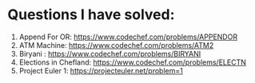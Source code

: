 # Questions I have solved:

1. Append For OR: https://www.codechef.com/problems/APPENDOR
2. ATM Machine: https://www.codechef.com/problems/ATM2
3. Biryani : https://www.codechef.com/problems/BIRYANI
4. Elections in Chefland: https://www.codechef.com/problems/ELECTN
5. Project Euler 1: https://projecteuler.net/problem=1